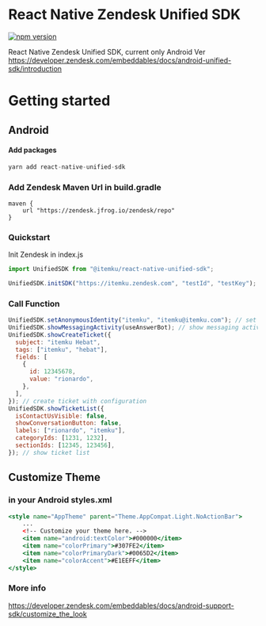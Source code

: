 # React Native Zendesk Unified SDK

[![npm version](https://badge.fury.io/js/%40itemku%2Freact-native-unified-sdk.svg)](https://badge.fury.io/js/%40itemku%2Freact-native-unified-sdk)

React Native Zendesk Unified SDK, current only Android Ver
https://developer.zendesk.com/embeddables/docs/android-unified-sdk/introduction

# Getting started

## Android

#### Add packages

```jsx
yarn add react-native-unified-sdk
```

### Add Zendesk Maven Url in build.gradle

```
maven {
    url "https://zendesk.jfrog.io/zendesk/repo"
}
```

### Quickstart

Init Zendesk in index.js

```jsx
import UnifiedSDK from "@itemku/react-native-unified-sdk";

UnifiedSDK.initSDK("https://itemku.zendesk.com", "testId", "testKey");
```

### Call Function

```jsx
UnifiedSDK.setAnonymousIdentity("itemku", "itemku@itemku.com"); // set anonymous identity
UnifiedSDK.showMessagingActivity(useAnswerBot); // show messaging activity
UnifiedSDK.showCreateTicket({
  subject: "itemku Hebat",
  tags: ["itemku", "hebat"],
  fields: [
    {
      id: 12345678,
      value: "rionardo",
    },
  ],
}); // create ticket with configuration
UnifiedSDK.showTicketList({
  isContactUsVisible: false,
  showConversationButton: false,
  labels: ["rionardo", "itemku"],
  categoryIds: [1231, 1232],
  sectionIds: [12345, 123456],
}); // show ticket list
```

## Customize Theme

### in your Android styles.xml

```jsx
<style name="AppTheme" parent="Theme.AppCompat.Light.NoActionBar">
    ...
    <!-- Customize your theme here. -->
    <item name="android:textColor">#000000</item>
    <item name="colorPrimary">#307FE2</item>
    <item name="colorPrimaryDark">#0065D2</item>
    <item name="colorAccent">#E1EEFF</item>
</style>
```

### More info

https://developer.zendesk.com/embeddables/docs/android-support-sdk/customize_the_look
